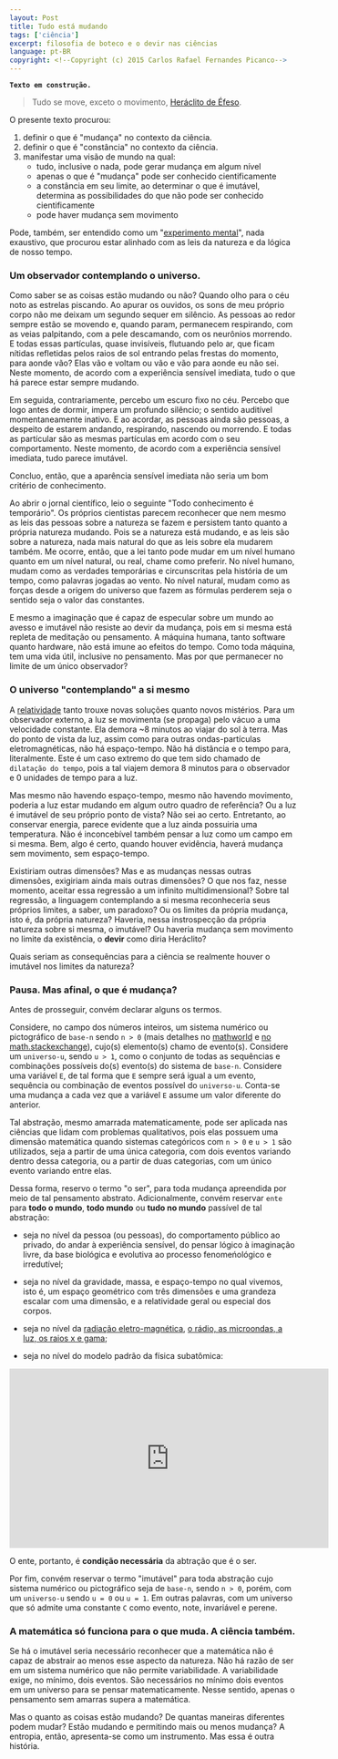 ```yaml
---
layout: Post
title: Tudo está mudando
tags: ['ciência']
excerpt: filosofia de boteco e o devir nas ciências
language: pt-BR
copyright: <!--Copyright (c) 2015 Carlos Rafael Fernandes Picanco-->
---
```


**`Texto em construção.`**

> Tudo se move, exceto o movimento, [Heráclito de Éfeso](https://pt.wikipedia.org/wiki/Her%C3%A1clito).

O presente texto procurou:

1. definir o que é "mudança" no contexto da ciência.
1. definir o que é "constância" no contexto da ciência.
1. manifestar uma visão de mundo na qual:
	- tudo, inclusive o nada, pode gerar mudança em algum nível
	- apenas o que é "mudança" pode ser conhecido cientificamente
	- a constância em seu limite, ao determinar o que é imutável, determina as possibilidades do que não pode ser conhecido cientificamente
	- pode haver mudança sem movimento

Pode, também, ser entendido como um "[experimento mental](https://www.youtube.com/watch?v=M14ReHfPFUw)", nada exaustivo, que procurou estar alinhado com as leis da natureza e da lógica de nosso tempo.

### Um observador contemplando o universo.

Como saber se as coisas estão mudando ou não? Quando olho para o céu noto as estrelas piscando. Ao apurar os ouvidos, os sons de meu próprio corpo não me deixam um segundo sequer em silêncio. As pessoas ao redor sempre estão se movendo e, quando param, permanecem respirando, com as veias palpitando, com a pele descamando, com os neurônios morrendo. E todas essas partículas, quase invisíveis, flutuando pelo ar, que ficam nítidas refletidas pelos raios de sol entrando pelas frestas do momento, para aonde vão? Elas vão e voltam ou vão e vão para aonde eu não sei. Neste momento, de acordo com a experiência sensível imediata, tudo o que há parece estar sempre mudando.

Em seguida, contrariamente, percebo um escuro fixo no céu. Percebo que logo antes de dormir, impera um profundo silêncio; o sentido auditível momentaneamente inativo. E ao acordar, as pessoas ainda são pessoas, a despeito de estarem andando, respirando, nascendo ou morrendo. E todas as partícular são as mesmas partículas em acordo com o seu comportamento. Neste momento, de acordo com a experiência sensível imediata, tudo parece imutável.

Concluo, então, que a aparência sensível imediata não seria um bom critério de conhecimento.

Ao abrir o jornal científico, leio o seguinte "Todo conhecimento é temporário". Os próprios cientistas parecem reconhecer que nem mesmo as leis das pessoas sobre a natureza se fazem e persistem tanto quanto a própria natureza mudando. Pois se a natureza está mudando, e as leis são sobre a natureza, nada mais natural do que as leis sobre ela mudarem também. Me ocorre, então, que a lei tanto pode mudar em um nível humano quanto em um nível natural, ou real, chame como preferir. No nível humano, mudam como as verdades temporárias e circunscritas pela história de um tempo, como palavras jogadas ao vento. No nível natural, mudam como as forças desde a origem do universo que fazem as fórmulas perderem seja o sentido seja o valor das constantes.

E mesmo a imaginação que é capaz de especular sobre um mundo ao avesso e imutável não resiste ao devir da mudança, pois em si mesma está repleta de meditação ou pensamento. A máquina humana, tanto software quanto hardware, não está imune ao efeitos do tempo. Como toda máquina, tem uma vida útil, inclusive no pensamento. Mas por que permanecer no limite de um único observador?

### O universo "contemplando" a si mesmo

A [relatividade](https://www.youtube.com/watch?v=n2s1-RHuljo) tanto trouxe novas soluções quanto novos mistérios. Para um observador externo, a luz se movimenta (se propaga) pelo vácuo a uma velocidade constante. Ela demora ~8 minutos ao viajar do sol à terra. Mas do ponto de vista da luz, assim como para outras ondas-partículas eletromagnéticas, não há espaço-tempo. Não há distância e o tempo para, literalmente. Este é um caso extremo do que tem sido chamado de `dilatação do tempo`, pois a tal viajem demora 8 minutos para o observador e 0 unidades de tempo para a luz.

Mas mesmo não havendo espaço-tempo, mesmo não havendo movimento, poderia a luz estar mudando em algum outro quadro de referência? Ou a luz é imutável de seu próprio ponto de vista? Não sei ao certo. Entretanto, ao conservar energia, parece evidente que a luz ainda possuiria uma temperatura. Não é inconcebível também pensar a luz como um campo em si mesma. Bem, algo é certo, quando houver evidência, haverá mudança sem movimento, sem espaço-tempo. 

Existiriam outras dimensões? Mas e as mudanças nessas outras dimensões, exigiriam ainda mais outras dimensões? O que nos faz, nesse momento, aceitar essa regressão a um infinito multidimensional? Sobre tal regressão, a linguagem contemplando a si mesma reconheceria seus próprios limites, a saber, um paradoxo? Ou os limites da própria mudança, isto é, da própria natureza? Haveria, nessa instrospecção da própria natureza sobre si mesma, o imutável? Ou haveria mudança sem movimento no limite da existência, o **devir** como diria Heráclito?

Quais seriam as consequências para a ciência se realmente houver o imutável nos limites da natureza?

### Pausa. Mas afinal, o que é mudança?

Antes de prosseguir, convém declarar alguns os termos.

Considere, no campo dos números inteiros, um sistema numérico ou pictográfico de `base-n` sendo `n > 0` (mais detalhes no [mathworld]((http://mathworld.wolfram.com/Base.html)) e [no math.stackexchange](http://math.stackexchange.com/questions/371972/what-would-base-1-be)), cujo(s) elemento(s) chamo de evento(s). Considere um `universo-u`, sendo `u > 1`, como o conjunto de todas as sequências e combinações possíveis do(s) evento(s) do sistema de `base-n`. Considere uma variável `E`, de tal forma que `E` sempre será igual a um evento, sequência ou combinação de eventos possível do `universo-u`. Conta-se uma mudança a cada vez que a variável `E` assume um valor diferente do anterior. 

Tal abstração, mesmo amarrada matematicamente, pode ser aplicada nas ciências que lidam com problemas qualitativos, pois elas possuem uma dimensão matemática quando sistemas categóricos com `n > 0` e `u > 1` são utilizados, seja a partir de uma única categoria, com dois eventos variando dentro dessa categoria, ou a partir de duas categorias, com um único evento variando entre elas.

Dessa forma, reservo o termo "o ser", para toda mudança apreendida por meio de tal pensamento abstrato. Adicionalmente, convém reservar `ente` para **todo o mundo**, **todo mundo** ou **tudo no mundo** passível de tal abstração:

- seja no nível da pessoa (ou pessoas), do comportamento público ao privado, do andar à experiência sensível, do pensar lógico à imaginação livre, da base biológica e evolutiva ao processo fenomeńológico e irredutível;

- seja no nível da gravidade, massa, e espaço-tempo no qual vivemos, isto é, um espaço geométrico com três dimensões e uma grandeza escalar com uma dimensão, e a relatividade geral ou especial dos corpos.

- seja no nível da [radiação eletro-magnética](https://www.youtube.com/watch?v=lwfJPc-rSXw&list=PL09E558656CA5DF76), [o rádio, as microondas, a luz, os raios x e gama](https://www.youtube.com/watch?v=3qIHCudXcGA);

- seja no nível do modelo padrão da física subatômica:

<iframe width="560" height="315" src="https://www.youtube.com/embed/V0KjXsGRvoA" frameborder="0" allowfullscreen></iframe>

O ente, portanto, é **condição necessária** da abtração que é o ser.

Por fim, convém reservar o termo "imutável" para toda abstração cujo sistema numérico ou pictográfico seja de `base-n`, sendo `n > 0`, porém, com um `universo-u` sendo `u = 0` ou `u = 1`. Em outras palavras, com um universo que só admite uma constante `C` como evento, note, invariável e perene.

### A matemática só funciona para o que muda. A ciência também.

Se há o imutável seria necessário reconhecer que a matemática não é capaz de abstrair ao menos esse aspecto da natureza. Não há razão de ser em um sistema numérico que não permite variabilidade. A variabilidade exige, no mínimo, dois eventos. São necessários no mínimo dois eventos em um universo para se pensar matematicamente. Nesse sentido, apenas o pensamento sem amarras supera a matemática.

Mas o quanto as coisas estão mudando? De quantas maneiras diferentes podem mudar? Estão mudando e permitindo mais ou menos mudança? A entropia, então, apresenta-se como um instrumento. Mas essa é outra história.
